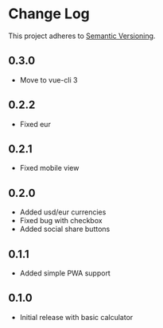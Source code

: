 # Change Log

This project adheres to [Semantic Versioning](http://semver.org/).

## 0.3.0

- Move to vue-cli 3

## 0.2.2

- Fixed eur

## 0.2.1

- Fixed mobile view

## 0.2.0

- Added usd/eur currencies
- Fixed bug with checkbox
- Added social share buttons

## 0.1.1

- Added simple PWA support

## 0.1.0

- Initial release with basic calculator
